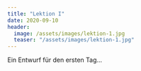 ```yaml
---
title: "Lektion I"
date: 2020-09-10
header:
  image: /assets/images/lektion-1.jpg
  teaser: "/assets/images/lektion-1.jpg"
---
```


Ein Entwurf für den ersten Tag...
